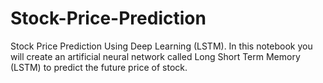 # Stock-Price-Prediction
Stock Price Prediction Using Deep Learning (LSTM). In this notebook you will create an artificial neural network called Long Short Term Memory (LSTM) to predict the future price of stock. 
